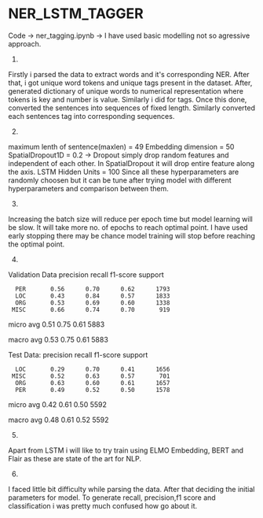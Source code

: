 # NER_LSTM_TAGGER 

Code -> ner_tagging.ipynb -> I have used basic modelling not so agressive approach.

1. 
Firstly i parsed the data to extract words and it's corresponding NER. After that, i got unique word tokens and unique tags present in the dataset. After, generated dictionary of unique words to numerical representation where tokens is key and number is value. Similarly i did for tags. Once this done, converted the sentences into sequences of fixed length. Similarly converted each sentences tag into corresponding sequences.

2.
maximum lenth of sentence(maxlen) = 49
Embedding dimension = 50
SpatialDropout1D = 0.2 -> Dropout simply drop random features and independent of each other. In SpatialDropout it will drop entire feature along the axis.
LSTM Hidden Units = 100 
Since all these hyperparameters are randomly choosen but it can be tune after trying model with different hyperparameters and comparison between them.

3. 
Increasing the batch size will reduce per epoch time but model learning will be slow. It will take more no. of epochs to reach optimal point. I have used early stopping there may be chance model training will stop before reaching the optimal point.

4.
Validation Data
              precision   recall  f1-score  support

      PER       0.56      0.70      0.62      1793
      LOC       0.43      0.84      0.57      1833
      ORG       0.53      0.69      0.60      1338
     MISC       0.66      0.74      0.70       919

micro avg       0.51      0.75      0.61      5883

macro avg       0.53      0.75      0.61      5883

Test Data:
              precision  recall  f1-score   support

      LOC       0.29      0.70      0.41      1656
     MISC       0.52      0.63      0.57       701
      ORG       0.63      0.60      0.61      1657
      PER       0.49      0.52      0.50      1578

micro avg       0.42      0.61      0.50      5592

macro avg       0.48      0.61      0.52      5592

5.
Apart from LSTM i will like to try train using ELMO Embedding, BERT and Flair as these are state of the art for NLP.

6.
I faced little bit difficulty while parsing the data. After that deciding the initial parameters for model. To generate recall, precision,f1 score and classification i was pretty much confused how go about it.
